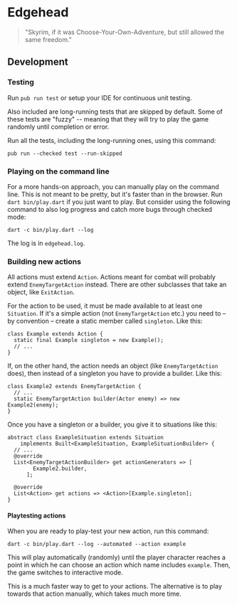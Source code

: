 # Edgehead

> "Skyrim, if it was Choose-Your-Own-Adventure, but still allowed the same
> freedom."

## Development

### Testing

Run `pub run test` or setup your IDE for continuous unit testing.

Also included are long-running tests that are skipped by default. Some of these
tests are "fuzzy" -- meaning that they will try to play the game randomly until
completion or error. 

Run all the tests, including the long-running ones, using this command:

    pub run --checked test --run-skipped

### Playing on the command line

For a more hands-on approach, you can manually play on the command line.
This is not meant to be pretty, but it's faster than in the browser.
Run `dart bin/play.dart` if you just want to play. But consider using the
following command to also log progress and catch more bugs through checked mode:

    dart -c bin/play.dart --log

The log is in `edgehead.log`.

### Building new actions

All actions must extend `Action`. Actions meant for combat will probably
extend `EnemyTargetAction` instead. There are other subclasses that take an
object, like `ExitAction`.

For the action to be used, it must be made available to at least one 
`Situation`. If it's a simple action (not `EnemyTargetAction` etc.) you need to
– by convention – create a static member called `singleton`. Like this:

    class Example extends Action {
      static final Example singleton = new Example();
      // ...
    }

If, on the other hand, the action needs an object (like `EnemyTargetAction` 
does), then instead of a singleton you have to provide a builder. Like this:

    class Example2 extends EnemyTargetAction {
      // ...
      static EnemyTargetAction builder(Actor enemy) => new Example2(enemy);
    }

Once you have a singleton or a builder, you give it to situations like this:

    abstract class ExampleSituation extends Situation
        implements Built<ExampleSituation, ExampleSituationBuilder> {
      // ...
      @override
      List<EnemyTargetActionBuilder> get actionGenerators => [
            Example2.builder,
          ];
    
      @override
      List<Action> get actions => <Action>[Example.singleton];
    }

#### Playtesting actions

When you are ready to play-test your new action, run this command:

    dart -c bin/play.dart --log --automated --action example
    
This will play automatically (randomly) until the player character reaches
a point in which he can choose an action which name includes `example`. Then,
the game switches to interactive mode.

This is a much faster way to get to your actions. The alternative is to play
towards that action manually, which takes much more time.
